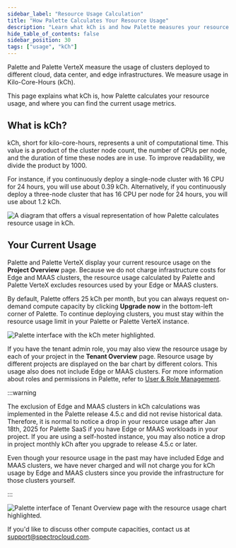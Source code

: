 ```yaml
---
sidebar_label: "Resource Usage Calculation"
title: "How Palette Calculates Your Resource Usage"
description: "Learn what kCh is and how Palette measures your resource usage."
hide_table_of_contents: false
sidebar_position: 30
tags: ["usage", "kCh"]
---
```


Palette and Palette VerteX measure the usage of clusters deployed to different cloud, data center, and edge
infrastructures. We measure usage in Kilo-Core-Hours (kCh).

This page explains what kCh is, how Palette calculates your resource usage, and where you can find the current usage
metrics.

## What is kCh?

kCh, short for kilo-core-hours, represents a unit of computational time. This value is a product of the cluster node
count, the number of CPUs per node, and the duration of time these nodes are in use. To improve readability, we divide
the product by 1000.

For instance, if you continuously deploy a single-node cluster with 16 CPU for 24 hours, you will use about 0.39 kCh.
Alternatively, if you continuously deploy a three-node cluster that has 16 CPU per node for 24 hours, you will use about
1.2 kCh.

![A diagram that offers a visual representation of how Palette calculates resource usage in kCh.](/introduction_resource-usage-estimation_diagram-kCh-calculation.webp)

## Your Current Usage

Palette and Palette VerteX display your current resource usage on the **Project Overview** page. Because we do not
charge infrastructure costs for Edge and MAAS clusters, the resource usage calculated by Palette and Palette VerteX
excludes resources used by your Edge or MAAS clusters.

By default, Palette offers 25 kCh per month, but you can always request on-demand compute capacity by clicking **Upgrade
now** in the bottom-left corner of Palette. To continue deploying clusters, you must stay within the resource usage
limit in your Palette or Palette VerteX instance.

![Palette interface with the kCh meter highlighted.](/introduction_resourse-usage-estimation_kCh-in-ui.webp)

If you have the tenant admin role, you may also view the resource usage by each of your project in the **Tenant
Overview** page. Resource usage by different projects are displayed on the bar chart by different colors. This usage
also does not include Edge or MAAS clusters. For more information about roles and permissions in Palette, refer to
[User & Role Management](../user-management/user-management.md).

:::warning

The exclusion of Edge and MAAS clusters in kCh calculations was implemented in the Palette release 4.5.c and did not
revise historical data. Therefore, it is normal to notice a drop in your resource usage after Jan 18th, 2025 for Palette
SaaS if you have Edge or MAAS workloads in your project. If you are using a self-hosted instance, you may also notice a
drop in project monthly kCh after you upgrade to release 4.5.c or later.

Even though your resource usage in the past may have included Edge and MAAS clusters, we have never charged and will not
charge you for kCh usage by Edge and MAAS clusters since you provide the infrastructure for those clusters yourself.

:::

![Palette interface of Tenant Overview page with the resource usage chart highlighted.](/introduction_resource-usage_tenant-admin.webp)

If you'd like to discuss other compute capacities, contact us at
[support@spectrocloud.com](mailto:support@spectrocloud.com).
